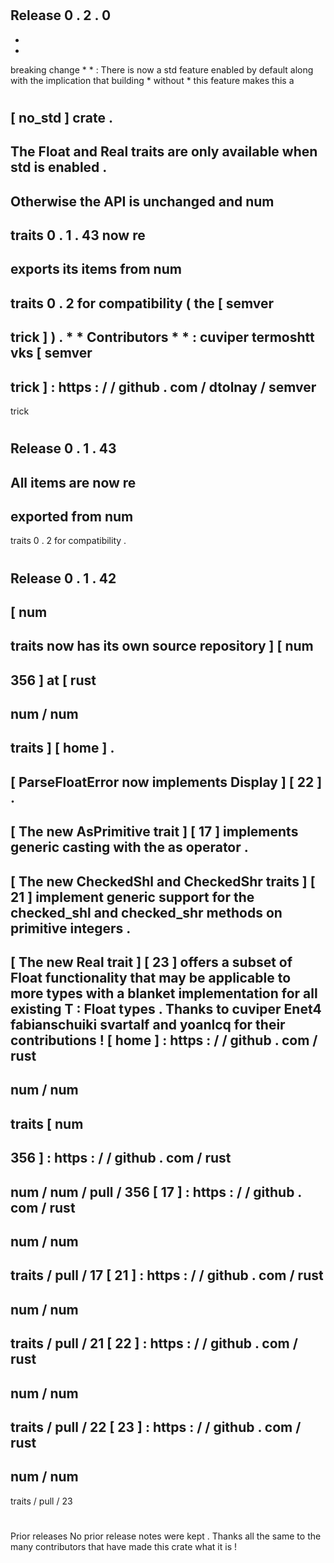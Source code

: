 #
Release
0
.
2
.
0
-
*
*
breaking
change
*
*
:
There
is
now
a
std
feature
enabled
by
default
along
with
the
implication
that
building
*
without
*
this
feature
makes
this
a
#
[
no_std
]
crate
.
-
The
Float
and
Real
traits
are
only
available
when
std
is
enabled
.
-
Otherwise
the
API
is
unchanged
and
num
-
traits
0
.
1
.
43
now
re
-
exports
its
items
from
num
-
traits
0
.
2
for
compatibility
(
the
[
semver
-
trick
]
)
.
*
*
Contributors
*
*
:
cuviper
termoshtt
vks
[
semver
-
trick
]
:
https
:
/
/
github
.
com
/
dtolnay
/
semver
-
trick
#
Release
0
.
1
.
43
-
All
items
are
now
re
-
exported
from
num
-
traits
0
.
2
for
compatibility
.
#
Release
0
.
1
.
42
-
[
num
-
traits
now
has
its
own
source
repository
]
[
num
-
356
]
at
[
rust
-
num
/
num
-
traits
]
[
home
]
.
-
[
ParseFloatError
now
implements
Display
]
[
22
]
.
-
[
The
new
AsPrimitive
trait
]
[
17
]
implements
generic
casting
with
the
as
operator
.
-
[
The
new
CheckedShl
and
CheckedShr
traits
]
[
21
]
implement
generic
support
for
the
checked_shl
and
checked_shr
methods
on
primitive
integers
.
-
[
The
new
Real
trait
]
[
23
]
offers
a
subset
of
Float
functionality
that
may
be
applicable
to
more
types
with
a
blanket
implementation
for
all
existing
T
:
Float
types
.
Thanks
to
cuviper
Enet4
fabianschuiki
svartalf
and
yoanlcq
for
their
contributions
!
[
home
]
:
https
:
/
/
github
.
com
/
rust
-
num
/
num
-
traits
[
num
-
356
]
:
https
:
/
/
github
.
com
/
rust
-
num
/
num
/
pull
/
356
[
17
]
:
https
:
/
/
github
.
com
/
rust
-
num
/
num
-
traits
/
pull
/
17
[
21
]
:
https
:
/
/
github
.
com
/
rust
-
num
/
num
-
traits
/
pull
/
21
[
22
]
:
https
:
/
/
github
.
com
/
rust
-
num
/
num
-
traits
/
pull
/
22
[
23
]
:
https
:
/
/
github
.
com
/
rust
-
num
/
num
-
traits
/
pull
/
23
#
Prior
releases
No
prior
release
notes
were
kept
.
Thanks
all
the
same
to
the
many
contributors
that
have
made
this
crate
what
it
is
!
